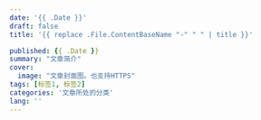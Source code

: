 ```yaml
---
date: '{{ .Date }}'
draft: false
title: '{{ replace .File.ContentBaseName "-" " " | title }}'

published: {{ .Date }}
summary: "文章简介"
cover:
  image: "文章封面图。也支持HTTPS"
tags: [标签1, 标签2]
categories: '文章所处的分类'
lang: ''
---
```

